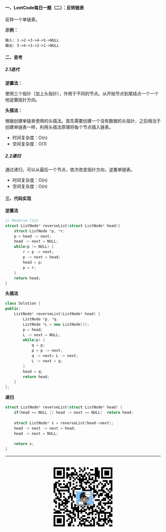 #### 一、LeetCode每日一题（二）：反转链表

反转一个单链表。

**示例：**

```
输入: 1->2->3->4->5->NULL
输出: 5->4->3->2->1->NULL
```

#### 二、思考

##### 2.1迭代

**逆置法：**

使用三个指针（加上头指针），作用于不同的节点。从开始节点到尾结点一个一个地逆置指针方向。

**头插法：**

根据创建单链表使用的头插法。首先需要创建一个没有数据的头指针，之后相当于创建单链表一样，利用头插法原理将每个节点插入链表。

* 时间复杂度：O(n)
* 空间复杂度：O(1)

##### 2.2递归

通过递归，可以从最后一个节点，依次改变指针方向，逆置单链表。

* 时间复杂度：O(n)
* 空间复杂度：O(n) 

#### 三、代码实现

**逆置法**

```c
// Reverse list
struct ListNode* reverseList(struct ListNode* head){
    struct ListNode *p, *r;
    p = head -> next;
    head -> next = NULL;
    while(p != NULL) {
        r = p -> next;
        p -> next = head;
        head = p;
        p = r;
    }
    return head;
}
```

**头插法**

```c++
class Solution {
public:
    ListNode* reverseList(ListNode* head) {
        ListNode *p, *q;
        ListNode *L = new ListNode(1);  
        p = head;
        L -> next = NULL;
        while(p) {
            q = p;
            p = p -> next;
            q -> next= L -> next;
            L -> next = q;
        }
        head = q;
        return head;
    }
};
```

**递归**

```c
struct ListNode* reverseList(struct ListNode* head) {
    if(head == NULL || head -> next == NULL)  return head;

    struct ListNode* s = reverseList(head->next); 
    head -> next -> next = head; 
    head -> next = NULL;

    return s;
}
```

<div align="center">
    <hr style="height:1px;"/>
    <br>
    <img width="200px" src="https://github.com/RunCoderHang/LeetCode-Notes/blob/master/image/wxgzh-hang.png"></img>
</div>